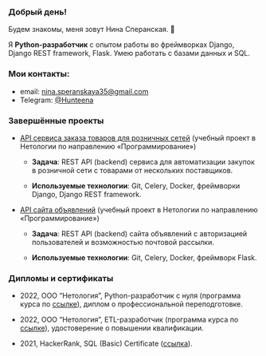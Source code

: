 ### Добрый день!

Будем знакомы, меня зовут Нина Сперанская. 👋

Я **Python-разработчик** с опытом работы во фреймворках Django, Django REST framework, Flask. Умею работать с базами данных и SQL.

### Мои контакты: 

- email: nina.speranskaya35@gmail.com
- Telegram: [@Hunteena](https://t.me/Hunteena)


### Завершённые проекты

* [API сервиса заказа товаров для розничных сетей](https://github.com/Hunteena/python-final-diplom) 
(учебный проект в Нетологии по направлению «Программирование»)

  * **Задача**: 
REST API (backend) сервиса для автоматизации закупок в розничной сети с товарами от нескольких поставщиков.

  * **Используемые технологии**: 
Git, Celery, Docker, фреймворки Django, Django REST framework.

* [API сайта объявлений](https://github.com/Hunteena/hw_celery) 
(учебный проект в Нетологии по направлению «Программирование»)

  * **Задача**: REST API (backend) сайта объявлений с авторизацией пользователей и возможностью почтовой рассылки.

  * **Используемые технологии**: Git, Celery, Docker, фреймворк Flask.





### Дипломы и сертификаты

- 2022, ООО “Нетология”, Python-разработчик с нуля (программа курса по [ссылке](https://netology.ru/programs/python)), 
диплом о профессиональной переподготовке. <!-- ([ссылка]()). -->

- 2022, ООО “Нетология”, ETL-разработчик (программа курса по [ссылке](https://netology.ru/programs/etl-developer)), 
удостоверение о повышении квалификации. <!-- ([ссылка](https://drive.google.com/file/d/143MDuKVVKvtsMMb3BpjRCVDtKbibAxMW/view?usp=sharing)). -->

- 2021, HackerRank, SQL (Basic) Certificate ([ссылка](https://www.hackerrank.com/certificates/86b9fdaa561d)).


